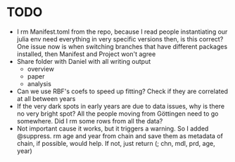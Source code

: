 # TODO

- I rm Manifest.toml from the repo, because I read people
   instantiating our julia env need everything in very specific
   versions then, is this correct? One issue now is when switching
   branches that have different packages installed, then Manifest and
   Project won't agree
- Share folder with Daniel with all writing output
   - overview
   - paper
   - analysis
- Can we use RBF's coefs to speed up fitting? Check if they are
   correlated at all between years
- If the very dark spots in early years are due to data issues, why is
  there no very bright spot? All the people moving from Göttingen need
  to go somewhere. Did I rm some rows from all the data?
- Not important cause it works, but it triggers a warning. So I added
  @suppress. rm age and year from chain and save them as metadata
  of chain, if possible, would help. If not, just return (; chn, mdl, prd, age,
  year)
